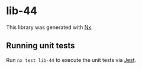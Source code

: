 # lib-44

This library was generated with [Nx](https://nx.dev).

## Running unit tests

Run `nx test lib-44` to execute the unit tests via [Jest](https://jestjs.io).
